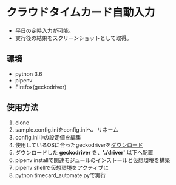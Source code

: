 # クラウドタイムカード自動入力
+ 平日の定時入力が可能。
+ 実行後の結果をスクリーンショットとして取得。

## 環境
+ python 3.6
+ pipenv
+ Firefox(geckodriver)

## 使用方法
1. clone
1. sample.config.iniをconfig.iniへ、リネーム
1. config.ini中の設定値を編集
1. 使用しているOSに合ったgeckodriverを[ダウンロード](https://github.com/mozilla/geckodriver/releases)
1. ダウンロードした __geckodriver__ を、__'./driver'__ 以下へ配置
1. pipenv installで関連モジュールのインストールと仮想環境を構築
1. pipenv shellで仮想環境をアクティブに
1. python timecard_automate.pyで実行
